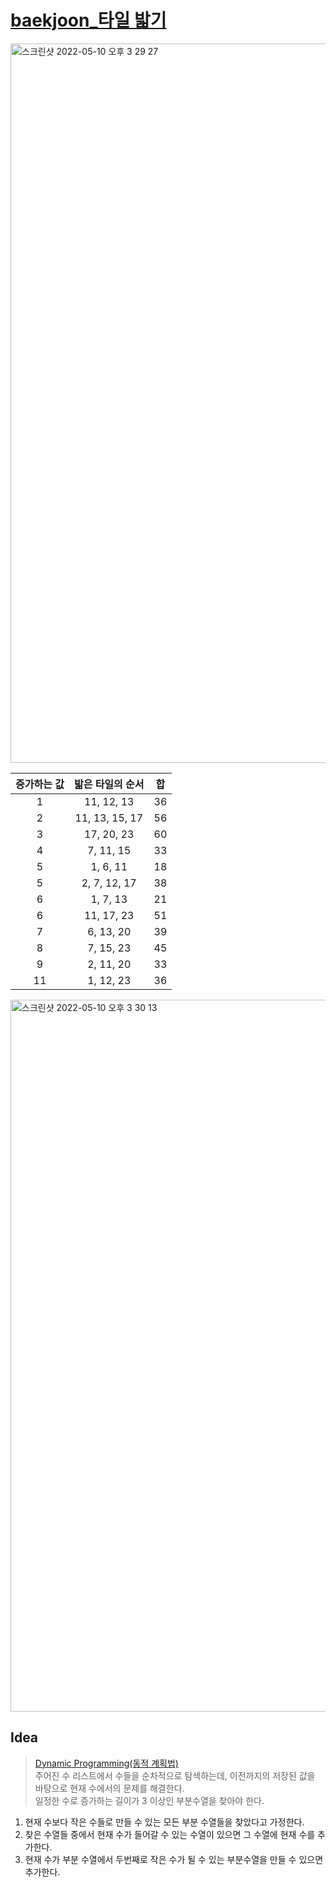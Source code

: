 # [baekjoon_타일 밟기](https://www.acmicpc.net/problem/6988)   

<img width="1151" alt="스크린샷 2022-05-10 오후 3 29 27" src="https://user-images.githubusercontent.com/87896466/167562795-1d0865be-4819-4586-933a-98a85bb65e41.png">

|증가하는 값|밟은 타일의 순서|합|
| :-----: | :-----: | :-----: |
|1|11, 12, 13|36|
|2|	11, 13, 15, 17	|56|
|3	|17, 20, 23|	60|
|4	|7, 11, 15|	33|
|5|	1, 6, 11	|18|
|5| 2, 7, 12, 17|	38|
|6|	1, 7, 13	|21|
|6|11, 17, 23	|51|
|7|	6, 13, 20	|39|
|8	|7, 15, 23	|45|
|9	|2, 11, 20	|33|
|11	|1, 12, 23	|36|
<img width="1139" alt="스크린샷 2022-05-10 오후 3 30 13" src="https://user-images.githubusercontent.com/87896466/167563898-d3b6bc99-ac2c-432e-9b86-354b57c0b286.png">

## Idea   
>  <a href="/Notes/다이나믹 프로그래밍" target="_blank">Dynamic Programming(동적 계획법)</a>   
>  주어진 수 리스트에서 수들을 순차적으로 탐색하는데, 이전까지의 저장된 값을 바탕으로 현재 수에서의 문제를 해결한다.   
>  일정한 수로 증가하는 길이가 3 이상인 부분수열을 찾아야 한다.

1. 현재 수보다 작은 수들로 만들 수 있는 모든 부분 수열들을 찾았다고 가정한다.
2. 찾은 수열들 중에서 현재 수가 들어갈 수 있는 수열이 있으면 그 수열에 현재 수를 추가한다.
3. 현재 수가 부분 수열에서 두번째로 작은 수가 될 수 있는 부분수열을 만들 수 있으면 추가한다.
